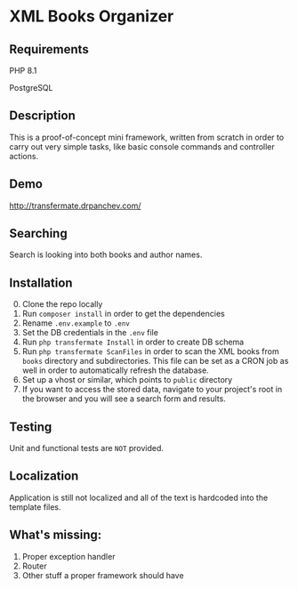 # XML Books Organizer ###

## Requirements
PHP 8.1

PostgreSQL

## Description
This is a proof-of-concept mini framework, written from scratch in order to carry out very simple tasks, like basic console commands and controller actions.

## Demo
http://transfermate.drpanchev.com/

## Searching
Search is looking into both books and author names.

## Installation
0. Clone the repo locally
1. Run `composer install` in order to get the dependencies
2. Rename `.env.example` to `.env`
3. Set the DB credentials in the `.env` file
4. Run `php transfermate Install` in order to create DB schema
5. Run `php transfermate ScanFiles` in order to scan the XML books from `books` directory and subdirectories. This file can be set as a CRON job as well in order to automatically refresh the database.
6. Set up a vhost or similar, which points to `public` directory
7. If you want to access the stored data, navigate to your project's root in the browser and you will see a search form and results.

## Testing
Unit and functional tests are `NOT` provided.

## Localization
Application is still not localized and all of the text is hardcoded into the template files.

## What's missing:
1. Proper exception handler
2. Router
3. Other stuff a proper framework should have